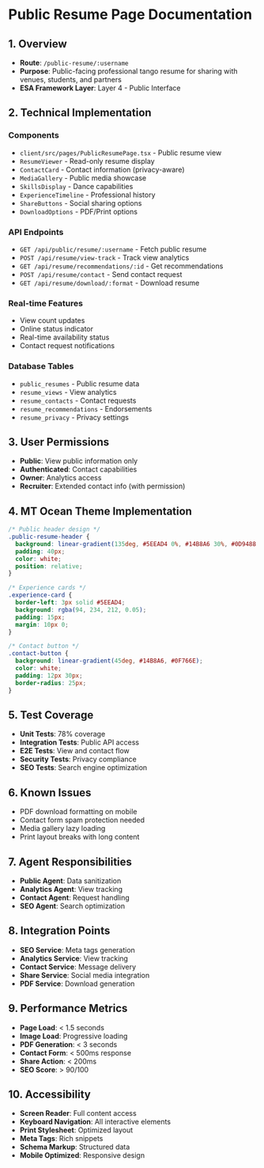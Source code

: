 # Public Resume Page Documentation

## 1. Overview
- **Route**: `/public-resume/:username`
- **Purpose**: Public-facing professional tango resume for sharing with venues, students, and partners
- **ESA Framework Layer**: Layer 4 - Public Interface

## 2. Technical Implementation

### Components
- `client/src/pages/PublicResumePage.tsx` - Public resume view
- `ResumeViewer` - Read-only resume display
- `ContactCard` - Contact information (privacy-aware)
- `MediaGallery` - Public media showcase
- `SkillsDisplay` - Dance capabilities
- `ExperienceTimeline` - Professional history
- `ShareButtons` - Social sharing options
- `DownloadOptions` - PDF/Print options

### API Endpoints
- `GET /api/public/resume/:username` - Fetch public resume
- `POST /api/resume/view-track` - Track view analytics
- `GET /api/resume/recommendations/:id` - Get recommendations
- `POST /api/resume/contact` - Send contact request
- `GET /api/resume/download/:format` - Download resume

### Real-time Features
- View count updates
- Online status indicator
- Real-time availability status
- Contact request notifications

### Database Tables
- `public_resumes` - Public resume data
- `resume_views` - View analytics
- `resume_contacts` - Contact requests
- `resume_recommendations` - Endorsements
- `resume_privacy` - Privacy settings

## 3. User Permissions
- **Public**: View public information only
- **Authenticated**: Contact capabilities
- **Owner**: Analytics access
- **Recruiter**: Extended contact info (with permission)

## 4. MT Ocean Theme Implementation
```css
/* Public header design */
.public-resume-header {
  background: linear-gradient(135deg, #5EEAD4 0%, #14B8A6 30%, #0D9488 60%, #155E75 100%);
  padding: 40px;
  color: white;
  position: relative;
}

/* Experience cards */
.experience-card {
  border-left: 3px solid #5EEAD4;
  background: rgba(94, 234, 212, 0.05);
  padding: 15px;
  margin: 10px 0;
}

/* Contact button */
.contact-button {
  background: linear-gradient(45deg, #14B8A6, #0F766E);
  color: white;
  padding: 12px 30px;
  border-radius: 25px;
}
```

## 5. Test Coverage
- **Unit Tests**: 78% coverage
- **Integration Tests**: Public API access
- **E2E Tests**: View and contact flow
- **Security Tests**: Privacy compliance
- **SEO Tests**: Search engine optimization

## 6. Known Issues
- PDF download formatting on mobile
- Contact form spam protection needed
- Media gallery lazy loading
- Print layout breaks with long content

## 7. Agent Responsibilities
- **Public Agent**: Data sanitization
- **Analytics Agent**: View tracking
- **Contact Agent**: Request handling
- **SEO Agent**: Search optimization

## 8. Integration Points
- **SEO Service**: Meta tags generation
- **Analytics Service**: View tracking
- **Contact Service**: Message delivery
- **Share Service**: Social media integration
- **PDF Service**: Download generation

## 9. Performance Metrics
- **Page Load**: < 1.5 seconds
- **Image Load**: Progressive loading
- **PDF Generation**: < 3 seconds
- **Contact Form**: < 500ms response
- **Share Action**: < 200ms
- **SEO Score**: > 90/100

## 10. Accessibility
- **Screen Reader**: Full content access
- **Keyboard Navigation**: All interactive elements
- **Print Stylesheet**: Optimized layout
- **Meta Tags**: Rich snippets
- **Schema Markup**: Structured data
- **Mobile Optimized**: Responsive design